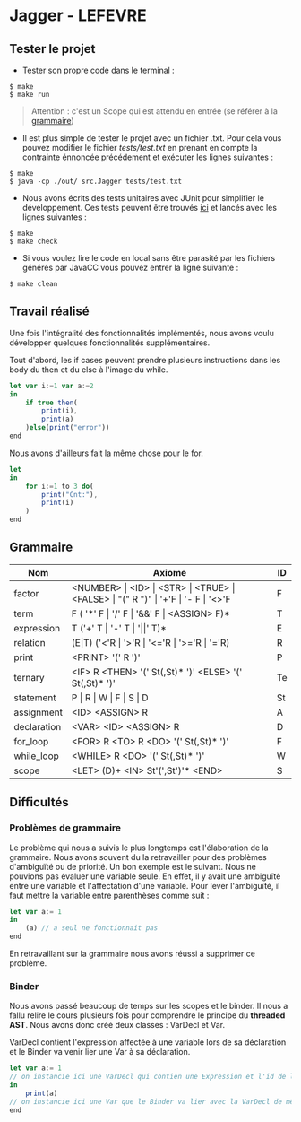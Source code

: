 # Jagger - LEFEVRE

## Tester le projet

- Tester son propre code dans le terminal :
```shell
$ make
$ make run
```
>Attention :  c'est un Scope qui est attendu en entrée (se référer à la [grammaire](#grammaire))

- Il est plus simple de tester le projet avec un fichier .txt. Pour cela vous pouvez modifier le fichier *tests/test.txt* en prenant en compte la contrainte énnoncée précédement et exécuter les lignes suivantes :
```shell
$ make
$ java -cp ./out/ src.Jagger tests/test.txt
```
- Nous avons écrits des tests unitaires avec JUnit pour simplifier le développement. Ces tests peuvent  être trouvés [ici](tests/JaggerTest.java) et lancés avec les lignes suivantes :
```shell
$ make
$ make check
```

- Si vous voulez lire le code en local sans être parasité par les fichiers générés par JavaCC vous pouvez entrer la ligne suivante :
 ```shell
$ make clean
```

## Travail réalisé
Une fois l'intégralité des fonctionnalités implémentés, nous avons voulu développer quelques fonctionnalités supplémentaires.    
  
Tout d'abord, les if cases peuvent prendre plusieurs instructions dans les body du then et du else à l'image du while. 
```javascript
let var i:=1 var a:=2
in 
	if true then(
		print(i),
		print(a)
	)else(print("error"))
end 
```
Nous avons d'ailleurs fait la même chose pour le for.
```javascript
let
in 
	for i:=1 to 3 do(
		print("Cnt:"),
		print(i)
	)	
end 
```
## Grammaire 
| Nom|Axiome |ID |
|--|--|--|
|factor|\<NUMBER> \| \<ID> \| \<STR> \| \<TRUE> \| \<FALSE> \| "(" R ")" \| '+'F \| '-'F \| '<>'F|F|
|term|F ( '\*' F \| '/' F \| '&&' F \| \<ASSIGN> F)*|T|
|expression| T ('+' T \| '-' T \| '\|\|' T)*|E|
|relation |(E\|T) ('<'R \| '>'R \| '<='R \| '>='R \| '='R)|R|
|print|\<PRINT> '(' R ')'|P|
|ternary |\<IF> R \<THEN> '(' St(,St)* ')' \<ELSE> '(' St(,St)* ')'|Te|
|statement|P \| R \| W \| F \| S \| D|St|
|assignment |\<ID> \<ASSIGN> R|A|
|declaration| \<VAR> \<ID> \<ASSIGN> R|D|
|for_loop |\<FOR> R \<TO> R \<DO> '(' St(,St)* ')'|F|
|while_loop|\<WHILE> R \<DO> '(' St(,St)* ')'|W|
|scope|\<LET> (D)+ \<IN> St'(',St')'* \<END>|S|

## Difficultés
### Problèmes de grammaire
Le problème qui nous a suivis le plus longtemps est l'élaboration de la grammaire. Nous avons souvent du la retravailler pour des problèmes d'ambiguïté ou de priorité. Un bon exemple est le suivant. Nous ne pouvions pas évaluer une variable seule. En effet, il y avait une ambiguïté entre une variable et l'affectation d'une variable. Pour lever l'ambiguïté, il faut mettre la variable entre parenthèses comme suit :
```javascript
let var a:= 1
in 
	(a) // a seul ne fonctionnait pas
end 
```
En retravaillant sur la grammaire nous avons réussi a supprimer ce problème.
### Binder
Nous avons passé beaucoup de temps sur les scopes et le binder. Il nous a fallu relire le cours plusieurs fois pour comprendre le principe du **threaded AST**. Nous avons donc créé deux classes : VarDecl et Var.  
  
VarDecl contient l'expression affectée à une variable lors de sa déclaration et le Binder va venir lier une Var à sa déclaration.
```javascript
let var a:= 1 
// on instancie ici une VarDecl qui contien une Expression et l'id de la variable
in 
	print(a) 
// on instancie ici une Var que le Binder va lier avec la VarDecl de même id
end 
```
